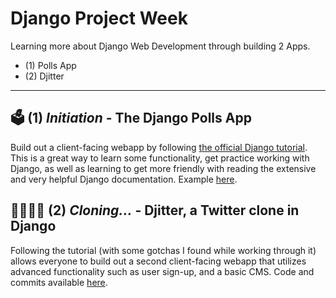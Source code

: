 # Django Project Week

Learning more about Django Web Development through building 2 Apps.

* (1) Polls App
* (2) Djitter

---

## 🗳 (1) _Initiation_ - The Django Polls App
Build out a client-facing webapp by following [the official Django tutorial](https://docs.djangoproject.com/en/2.1/intro/).
This is a great way to learn some functionality, get practice working with Django, as well as learning to get more friendly with reading the extensive and very helpful Django documentation. Example [here](https://github.com/martin-martin/django-polls).


## 👩‍👩‍👧‍👧 (2) _Cloning..._ - Djitter, a Twitter clone in Django
Following the tutorial (with some gotchas I found while working through it) allows everyone to build out a second client-facing webapp that utilizes advanced functionality such as user sign-up, and a basic CMS. Code and commits available [here](https://github.com/martin-martin/django-twitter-clone).

